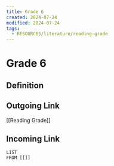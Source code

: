 ```yaml
---
title: Grade 6
created: 2024-07-24
modified: 2024-07-24
tags:
  - RESOURCES/literature/reading-grade
---
```

# Grade 6
## Definition

## Outgoing Link
[[Reading Grade]]
## Incoming Link
```dataview
LIST
FROM [[]]
```
